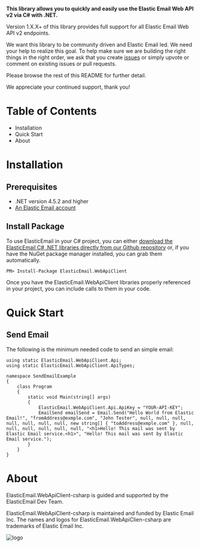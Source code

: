 **This library allows you to quickly and easily use the Elastic Email Web API v2 via C# with .NET.**

Version 1.X.X+ of this library provides full support for all Elastic Email Web API v2 endpoints.

We want this library to be community driven and Elastic Email led. We need your help to realize this goal. To help make sure we are building the right things in the right order, we ask that you create [issues](https://github.com/ElasticEmail/ElasticEmail.WebApiClient-csharp/issues) or simply upvote or comment on existing issues or pull requests.

Please browse the rest of this README for further detail.

We appreciate your continued support, thank you!

# Table of Contents #
* Installation
* Quick Start
* About

# Installation #
## Prerequisites ##
* .NET version 4.5.2 and higher
* [An Elastic Email account](https://elasticemail.com/account/)
## Install Package ##
To use ElasticEmail in your C# project, you can either [download the ElasticEmail C# .NET libraries directly from our Github repository](https://github.com/ElasticEmail/ElasticEmail.WebApiClient-csharp) or, if you have the NuGet package manager installed, you can grab them automatically.

```
PM> Install-Package ElasticEmail.WebApiClient
```

Once you have the ElasticEmail.WebApiClient libraries properly referenced in your project, you can include calls to them in your code. 

# Quick Start #
## Send Email ##
The following is the minimum needed code to send an simple email:
```
using static ElasticEmail.WebApiClient.Api;
using static ElasticEmail.WebApiClient.ApiTypes;

namespace SendEmailExample
{
    class Program
    {
        static void Main(string[] args)
        {
            ElasticEmail.WebApiClient.Api.ApiKey = "YOUR-API-KEY";
            EmailSend emailSend = Email.Send("Hello World from Elastic Email!", "fromAddress@exmple.com", "John Tester", null, null, null, null, null, null, null, new string[] { "toAddress@exmple.com" }, null, null, null, null, null, null, "<h1>Hello! This mail was sent by Elastic Email service.<h1>", "Hello! This mail was sent by Elastic Email service.");
        }
    }
}
```
# About #
ElasticEmail.WebApiClient-csharp is guided and supported by the ElasticEmail Dev Team.

ElasticEmail.WebApiClient-csharp is maintained and funded by Elastic Email Inc. The names and logos for ElasticEmail.WebApiClien-csharp are trademarks of Elastic Email Inc.

![logo](https://elasticemail.com/files/ee_200x200.png )